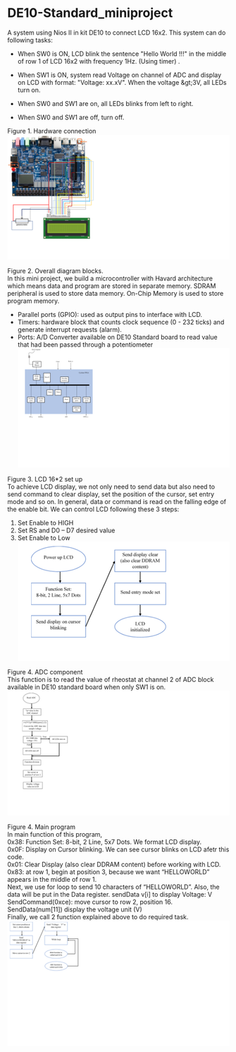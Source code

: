 # DE10-Standard_miniproject

A system using Nios II in kit DE10 to connect  LCD 16x2. This system can do following tasks:

- When SW0 is ON, LCD blink the sentence &quot;Hello World !!!&quot; in the middle of row 1 of LCD 16x2 with frequency 1Hz. (Using timer) .

- When SW1 is ON, system read Voltage on channel of ADC and display on LCD with format: &quot;Voltage: xx.xV&quot;. When the voltage \&gt;3V, all LEDs turn on.

- When SW0 and SW1 are on, all LEDs blinks from left to right.

- When SW0 and SW1 are off, turn off.

Figure 1. Hardware connection
![](Untitled.png) 

Figure 2. Overall diagram blocks.<br />
In this mini project, we build a microcontroller with Havard architecture which means data and program are stored in separate memory. SDRAM peripheral is used to store data memory. On-Chip Memory is used to store program memory.
-	Parallel ports (GPIO): used as output pins to interface with LCD.
-	Timers: hardware block that counts clock sequence (0 - 232 ticks) and generate interrupt requests (alarm).
-	Ports: A/D Converter available on DE10 Standard board to read value that had been passed through a potentiometer 
![](Untitled1.png)

Figure 3. LCD 16*2 set up<br />
To achieve LCD display, we not only need to send data but also need to send command to clear display, set the position of the cursor, set entry mode and so on. In general, data or command is read on the falling edge of the enable bit. We can control LCD following these 3 steps:
1)	Set Enable to HIGH
2)	Set RS and D0 – D7 desired value
3)	Set Enable to Low
![](Untitled5.png)

Figure 4. ADC component<br />
This function is to read the value of rheostat at channel 2 of ADC block available in DE10 standard board when only SW1 is on. 
![](Untitled3.png)

Figure 4. Main program<br />
In main function of this program, <br />
0x38: Function Set: 8-bit, 2 Line, 5x7 Dots. We format LCD display.<br />
0x0F: Display on Cursor blinking. We can see cursor blinks on LCD afetr this code.<br />
0x01: Clear Display (also clear DDRAM content) before working with LCD.<br />
0x83: at row 1, begin at position 3, because we want “HELLOWORLD” appears in the middle of row 1.<br />
Next, we use for loop to send 10 characters of “HELLOWORLD”. Also, the data will be put in the Data register. sendData v[i] to display Voltage:    V<br />
SendCommand(0xce): move cursor to row 2, position 16.<br />
SendData(num[11]) display the voltage unit (V)<br />
Finally, we call 2 function explained above to do required task.
![](Untitled4.png)
